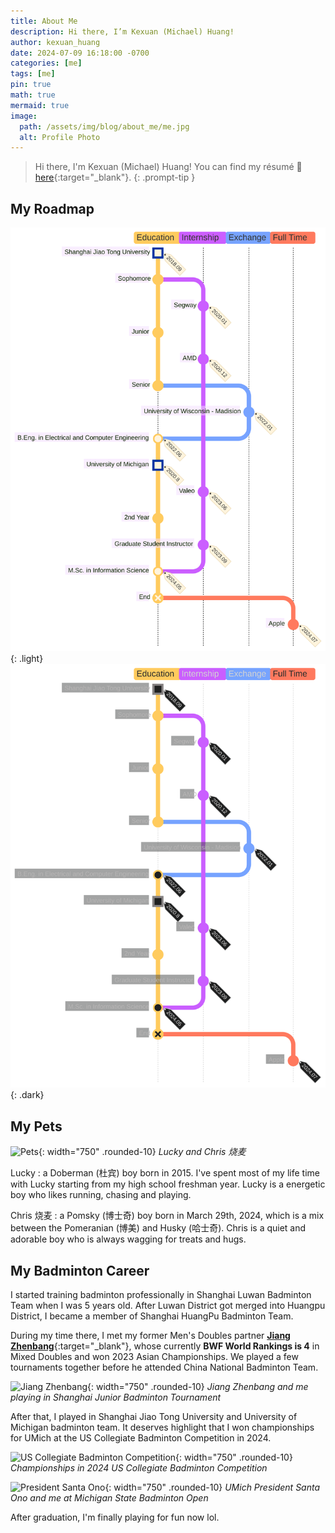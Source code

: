 ```yaml
---
title: About Me
description: Hi there, I’m Kexuan (Michael) Huang!
author: kexuan_huang
date: 2024-07-09 16:18:00 -0700
categories: [me]
tags: [me]
pin: true
math: true
mermaid: true
image:
  path: /assets/img/blog/about_me/me.jpg
  alt: Profile Photo
---
```


> Hi there, I'm Kexuan (Michael) Huang! You can find my résumé 📝 [here](/assets/doc/Resume_Kexuan_Huang.pdf){:target="\_blank"}.
{: .prompt-tip }

## My Roadmap

![My Roadmap](/assets/img/blog/about_me/roadmap.svg){: .light}
![My Roadmap](/assets/img/blog/about_me/roadmap-dark.svg){: .dark}

<!-- ```mermaid
%%{
    init: {
      'logLevel': 'debug',
      'theme': 'dark',
      'themeVariables': {
            'commitLabelFontSize': '12px',
            'git0': '#ffcb5e',
            'git1': '#ca5eff',
            'git2': '#76a3ff',
            'git3': '#ff795e'
       },
      'gitGraph': {
        'rotateCommitLabel': false,
        'mainBranchName': 'Education'
      }
    }
  }%%

  gitGraph TB:
    commit id: "Shanghai Jiao Tong University" tag: "2018.09" type: HIGHLIGHT
    commit id: "Sophomore"
    branch Internship
    commit id: "Segway" tag: "2020.01"
    checkout Education
    commit id: "Junior"
    checkout Education
    checkout Internship
    commit id: "AMD" tag: "2020.12"
    checkout Education
    commit id: "Senior"
    branch Exchange
    commit id: "University of Wisconsin - Madision" tag: "2022.01"
    checkout Education
    commit id: "End"
    merge Exchange id: "B.Eng. in Electrical and Computer Engineering" tag: "2022.06"
    commit id: "University of Michigan" tag: "2020.8" type: HIGHLIGHT
    checkout Internship
    commit id: "Valeo" tag: "2023.06"
    checkout Education
    commit id: "2nd Year"
    checkout Internship
    commit id: "Graduate Student Instructor" tag: "2023.09"
    checkout Education
    merge Internship id: "M.Sc. in Information Science" tag: "2024.05"
    commit id: "End" type: REVERSE
    branch "Full Time"
    commit id: "Apple" tag: "2024.07"
``` -->

## My Pets

![Pets](/assets/img/blog/about_me/pets.jpg){: width="750" .rounded-10}
_Lucky and Chris 烧麦_

Lucky
: a Doberman (杜宾) boy born in 2015. I've spent most of my life time with Lucky starting from my high school freshman year. Lucky is a energetic boy who likes running, chasing and playing.

Chris 烧麦
: a Pomsky (博士奇) boy born in March 29th, 2024, which is a mix between the Pomeranian (博美) and Husky (哈士奇). Chris is a quiet and adorable boy who is always wagging for treats and hugs.


## My Badminton Career

I started training badminton professionally in Shanghai Luwan Badminton Team when I was 5 years old. After Luwan District got merged into Huangpu District, I became a member of Shanghai HuangPu Badminton Team.

During my time there, I met my former Men's Doubles partner [**Jiang Zhenbang**](https://bwfbadminton.com/player/63029/jiang-zhen-bang){:target="\_blank"}, whose currently **BWF World Rankings is 4** in Mixed Doubles and won 2023 Asian Championships. We played a few tournaments together before he attended China National Badminton Team.

![Jiang Zhenbang](/assets/img/blog/about_me/badminton.jpg){: width="750" .rounded-10}
_Jiang Zhenbang and me playing in Shanghai Junior Badminton Tournament_

After that, I played in Shanghai Jiao Tong University and University of Michigan badminton team. It deserves highlight that I won championships for UMich at the US Collegiate Badminton Competition in 2024.

![US Collegiate Badminton Competition](/assets/img/blog/about_me/conference.jpg){: width="750" .rounded-10}
_Championships in 2024 US Collegiate Badminton Competition_

![President Santa Ono](/assets/img/blog/about_me/ono.jpg){: width="750" .rounded-10}
_UMich President Santa Ono and me at Michigan State Badminton Open_

After graduation, I'm finally playing for fun now lol.
